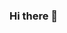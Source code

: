 ### Hi there 👋

<!--
**hu1won/hu1won** is a ✨ _special_ ✨ repository because its `README.md` (this file) appears on your GitHub profile.

![Anurag's GitHub stats](https://github-readme-stats.vercel.app/api?username=hu1won&show_icons=true&theme=radical)
<img src="https://img.shields.io/badge/Python-3766AB?style=flat-square&logo=Python&logoColor=white"/></a>&nbsp 
